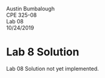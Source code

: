 Austin Bumbalough  
CPE 325-08  
Lab 08  
10/24/2019  
# Lab 8 Solution 
 
Lab 08 Solution not yet implemented.